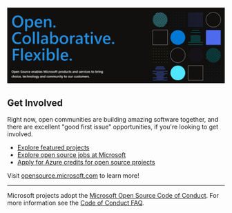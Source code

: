 ![Open Source at Microsoft](https://github.com/microsoft/.github/blob/main/images/open-at-microsoft.png) 

## Get Involved

Right now, open communities are building amazing software together, and there are excellent "good first issue" opportunities, if you're looking to get involved.

* [Explore featured projects](https://opensource.microsoft.com/projects/)
* [Explore open source jobs at Microsoft](https://careers.microsoft.com/us/en/search-results?keywords=open%20source)
* [Apply for Azure credits for open source projects](https://opensource.microsoft.com/azure-credits)

Visit [opensource.microsoft.com](https://opensource.microsoft.com) to learn more!

----

Microsoft projects adopt the [Microsoft Open Source Code of Conduct](https://opensource.microsoft.com/codeofconduct/). For more information see the [Code of Conduct FAQ](https://opensource.microsoft.com/codeofconduct/faq/).
